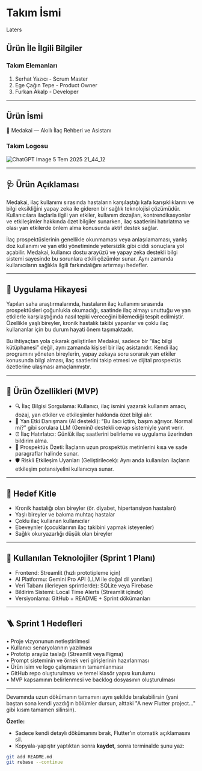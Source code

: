 # Takım İsmi

Laters

## Ürün İle İlgili Bilgiler

### Takım Elemanları
1. Serhat Yazıcı - Scrum Master
2. Ege Çağın Tepe - Product Owner
3. Furkan Akalp - Developer

---

## Ürün İsmi
🧠 Medakai — Akıllı İlaç Rehberi ve Asistanı

### Takım Logosu
![ChatGPT Image 5 Tem 2025 21_44_12](https://github.com/user-attachments/assets/bd2d9ca2-40e8-495b-90f8-ffcf327524e3)

---

## 🩺 Ürün Açıklaması

Medakai, ilaç kullanımı sırasında hastaların karşılaştığı kafa karışıklıklarını ve bilgi eksikliğini yapay zeka ile gideren bir sağlık teknolojisi çözümüdür. Kullanıcılara ilaçlarla ilgili yan etkiler, kullanım dozajları, kontrendikasyonlar ve etkileşimler hakkında özet bilgiler sunarken, ilaç saatlerini hatırlatma ve olası yan etkilerde önlem alma konusunda aktif destek sağlar.

İlaç prospektüslerinin genellikle okunmaması veya anlaşılamaması, yanlış doz kullanımı ve yan etki yönetiminde yetersizlik gibi ciddi sonuçlara yol açabilir. Medakai, kullanıcı dostu arayüzü ve yapay zeka destekli bilgi sistemi sayesinde bu sorunlara etkili çözümler sunar. Aynı zamanda kullanıcıların sağlıkla ilgili farkındalığını artırmayı hedefler.

---

## 📖 Uygulama Hikayesi

Yapılan saha araştırmalarında, hastaların ilaç kullanımı sırasında prospektüsleri çoğunlukla okumadığı, saatinde ilaç almayı unuttuğu ve yan etkilerle karşılaştığında nasıl tepki vereceğini bilemediği tespit edilmiştir.
Özellikle yaşlı bireyler, kronik hastalık takibi yapanlar ve çoklu ilaç kullananlar için bu durum hayati önem taşımaktadır.

Bu ihtiyaçtan yola çıkarak geliştirilen Medakai, sadece bir “ilaç bilgi kütüphanesi” değil, aynı zamanda kişisel bir ilaç asistanıdır. Kendi ilaç programını yöneten bireylerin, yapay zekaya soru sorarak yan etkiler konusunda bilgi alması, ilaç saatlerini takip etmesi ve dijital prospektüs özetlerine ulaşması amaçlanmıştır.

---

## 🔧 Ürün Özellikleri (MVP)
- 🔍 İlaç Bilgisi Sorgulama: Kullanıcı, ilaç ismini yazarak kullanım amacı, dozaj, yan etkiler ve etkileşimler hakkında özet bilgi alır.
- 🧠 Yan Etki Danışmanı (AI destekli): “Bu ilacı içtim, başım ağrıyor. Normal mi?” gibi sorulara LLM (Gemini) destekli cevap sistemiyle yanıt verir.
- ⏰ İlaç Hatırlatıcı: Günlük ilaç saatlerini belirleme ve uygulama üzerinden bildirim alma.
- 📄 Prospektüs Özeti: İlaçların uzun prospektüs metinlerini kısa ve sade paragraflar halinde sunar.
- 🛡️ Riskli Etkileşim Uyarıları (Geliştirilecek): Aynı anda kullanılan ilaçların etkileşim potansiyelini kullanıcıya sunar.

---

## 🎯 Hedef Kitle
- Kronik hastalığı olan bireyler (ör. diyabet, hipertansiyon hastaları)
- Yaşlı bireyler ve bakıma muhtaç hastalar
- Çoklu ilaç kullanan kullanıcılar
- Ebeveynler (çocuklarının ilaç takibini yapmak isteyenler)
- Sağlık okuryazarlığı düşük olan bireyler

---

## 🧰 Kullanılan Teknolojiler (Sprint 1 Planı)
- Frontend: Streamlit (hızlı prototipleme için)
- AI Platformu: Gemini Pro API (LLM ile doğal dil yanıtları)
- Veri Tabanı (ilerleyen sprintlerde): SQLite veya Firebase
- Bildirim Sistemi: Local Time Alerts (Streamlit içinde)
- Versiyonlama: GitHub + README + Sprint dökümanları

---

## 🪜 Sprint 1 Hedefleri

• Proje vizyonunun netleştirilmesi  
• Kullanıcı senaryolarının yazılması  
• Prototip arayüz taslağı (Streamlit veya Figma)  
• Prompt sisteminin ve örnek veri girişlerinin hazırlanması  
• Ürün isim ve logo çalışmasının tamamlanması  
• GitHub repo oluşturulması ve temel klasör yapısı kurulumu  
• MVP kapsamının belirlenmesi ve backlog dosyasının oluşturulması  

---

Devamında uzun dökümanın tamamını aynı şekilde bırakabilirsin (yani baştan sona kendi yazdığın bölümler dursun, alttaki "A new Flutter project..." gibi kısım tamamen silinsin).

**Özetle:**  
- Sadece kendi detaylı dökümanını bırak, Flutter’ın otomatik açıklamasını sil.
- Kopyala-yapıştır yaptıktan sonra **kaydet**, sonra terminalde şunu yaz:

```bash
git add README.md
git rebase --continue